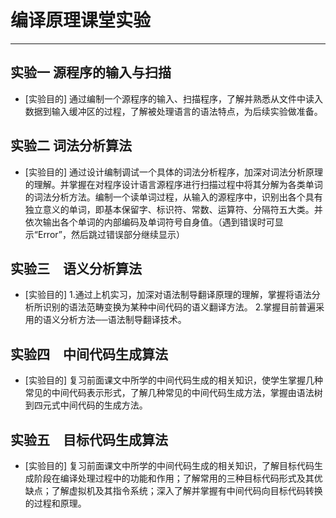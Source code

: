 # 编译原理课堂实验  
---
## 实验一  源程序的输入与扫描  
* [实验目的]
通过编制一个源程序的输入、扫描程序，了解并熟悉从文件中读入数据到输入缓冲区的过程，了解被处理语言的语法特点，为后续实验做准备。  
## 实验二  词法分析算法  
* [实验目的]
通过设计编制调试一个具体的词法分析程序，加深对词法分析原理的理解。并掌握在对程序设计语言源程序进行扫描过程中将其分解为各类单词的词法分析方法。编制一个读单词过程，从输入的源程序中，识别出各个具有独立意义的单词，即基本保留字、标识符、常数、运算符、分隔符五大类。并依次输出各个单词的内部编码及单词符号自身值。（遇到错误时可显示“Error”，然后跳过错误部分继续显示）  
## 实验三　语义分析算法
* [实验目的]
1.通过上机实习，加深对语法制导翻译原理的理解，掌握将语法分析所识别的语法范畴变换为某种中间代码的语义翻译方法。 2.掌握目前普遍采用的语义分析方法──语法制导翻译技术。
## 实验四　中间代码生成算法
* [实验目的]
复习前面课文中所学的中间代码生成的相关知识，使学生掌握几种常见的中间代码表示形式，了解几种常见的中间代码生成方法，掌握由语法树到四元式中间代码的生成方法。  
## 实验五　目标代码生成算法  
* [实验目的]
复习前面课文中所学的中间代码生成的相关知识，了解目标代码生成阶段在编译处理过程中的功能和作用；了解常用的三种目标代码形式及其优缺点；了解虚拟机及其指令系统；深入了解并掌握有中间代码向目标代码转换的过程和原理。  
